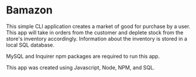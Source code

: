 # Bamazon

This simple CLI application creates a market of good for purchase by a user. This app will take in orders from the customer and deplete stock from the store's inventory accordingly. Information about the inventory is stored in a local SQL database. 

MySQL and Inquirer npm packages are required to run this app. 

This app was created using Javascript, Node, NPM, and SQL. 